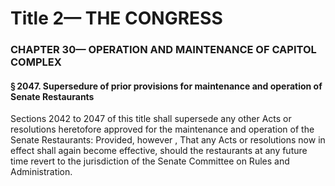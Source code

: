 
# Title 2— THE CONGRESS
### CHAPTER 30— OPERATION AND MAINTENANCE OF CAPITOL COMPLEX
#### § 2047. Supersedure of prior provisions for maintenance and operation of Senate Restaurants

Sections 2042 to 2047 of this title shall supersede any other Acts or resolutions heretofore approved for the maintenance and operation of the Senate Restaurants: Provided, however , That any Acts or resolutions now in effect shall again become effective, should the restaurants at any future time revert to the jurisdiction of the Senate Committee on Rules and Administration.
